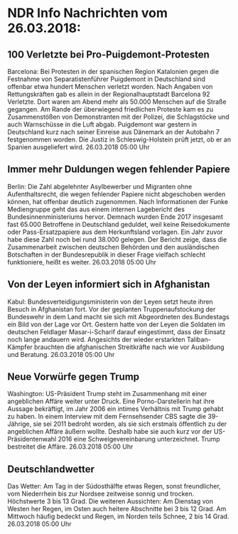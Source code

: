 # NDR Info Nachrichten vom 26.03.2018:


## 100 Verletzte bei Pro-Puigdemont-Protesten
Barcelona: Bei Protesten in der spanischen Region Katalonien gegen die Festnahme von Separatistenführer Puigdemont in Deutschland sind offenbar etwa hundert Menschen verletzt worden. Nach Angaben von Rettungskräften gab es allein in der Regionalhauptstadt Barcelona 92 Verletzte. Dort waren am Abend mehr als 50.000 Menschen auf die Straße gegangen. Am Rande der überwiegend friedlichen Proteste kam es zu Zusammenstößen von Demonstranten mit der Polizei, die Schlagstöcke und auch Warnschüsse in die Luft abgab. Puigdemont war gestern in Deutschland kurz nach seiner Einreise aus Dänemark an der Autobahn 7 festgenommen worden. Die Justiz in Schleswig-Holstein prüft jetzt, ob er an Spanien ausgeliefert wird. 26.03.2018 05:00 Uhr 

## Immer mehr Duldungen wegen fehlender Papiere
Berlin: Die Zahl abgelehnter Asylbewerber und Migranten ohne Aufenthaltsrecht, die wegen fehlender Papiere nicht abgeschoben werden können, hat offenbar deutlich zugenommen. Nach Informationen der Funke Mediengruppe geht das aus einem internen Lagebericht des Bundesinnenministeriums hervor. Demnach wurden Ende 2017 insgesamt fast 65.000 Betroffene in Deutschland geduldet, weil keine Reisedokumente oder Pass-Ersatzpapiere aus dem Herkunftsland vorlagen. Ein Jahr zuvor habe diese Zahl noch bei rund 38.000 gelegen. Der Bericht zeige, dass die Zusammenarbeit zwischen deutschen Behörden und den ausländischen Botschaften in der Bundesrepublik in dieser Frage vielfach schlecht funktioniere, heißt es weiter. 26.03.2018 05:00 Uhr 

## Von der Leyen informiert sich in Afghanistan
Kabul: Bundesverteidigungsministerin von der Leyen setzt heute ihren Besuch in Afghanistan fort. Vor der geplanten Truppenaufstockung der Bundeswehr in dem Land macht sie sich mit Abgeordneten des Bundestags ein Bild von der Lage vor Ort. Gestern hatte von der Leyen die Soldaten im deutschen Feldlager Masar-i-Scharif darauf eingestimmt, dass der Einsatz noch lange andauern wird. Angesichts der wieder erstarkten Taliban-Kämpfer brauchten die afghanischen Streitkräfte nach wie vor Ausbildung und Beratung. 26.03.2018 05:00 Uhr 

## Neue Vorwürfe gegen Trump
Washington: 	US-Präsident Trump steht im Zusammenhang mit einer angeblichen Affäre weiter unter Druck. Eine Porno-Darstellerin hat ihre Aussage bekräftigt, im Jahr 2006 ein intimes Verhältnis mit Trump gehabt zu haben. In einem Interview mit dem Fernsehsender CBS sagte die 39-Jährige, sie sei 2011 bedroht worden, als sie sich erstmals öffentlich zu der angeblichen Affäre äußern wollte. Deshalb habe sie auch kurz vor der US-Präsidentenwahl 2016 eine Schweigevereinbarung unterzeichnet. Trump bestreitet die Affäre. 26.03.2018 05:00 Uhr 

## Deutschlandwetter
Das Wetter: Am Tag in der Südosthälfte etwas Regen, sonst freundlicher, vom Niederrhein bis zur Nordsee zeitweise sonnig und trocken. Höchstwerte 3 bis 13 Grad. Die weiteren Aussichten: Am Dienstag von Westen her Regen, im Osten auch heitere Abschnitte bei 3 bis 12 Grad. Am Mittwoch häufig bedeckt und Regen, im Norden teils Schnee, 2 bis 14 Grad. 26.03.2018 05:00 Uhr 
